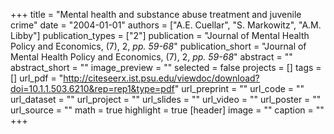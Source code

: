 +++
title = "Mental health and substance abuse treatment and juvenile crime"
date = "2004-01-01"
authors = ["A.E. Cuellar", "S. Markowitz", "A.M. Libby"]
publication_types = ["2"]
publication = "Journal of Mental Health Policy and Economics, (7), 2, _pp. 59-68_"
publication_short = "Journal of Mental Health Policy and Economics, (7), 2, _pp. 59-68_"
abstract = ""
abstract_short = ""
image_preview = ""
selected = false
projects = []
tags = []
url_pdf = "http://citeseerx.ist.psu.edu/viewdoc/download?doi=10.1.1.503.6210&rep=rep1&type=pdf"
url_preprint = ""
url_code = ""
url_dataset = ""
url_project = ""
url_slides = ""
url_video = ""
url_poster = ""
url_source = ""
math = true
highlight = true
[header]
image = ""
caption = ""
+++

